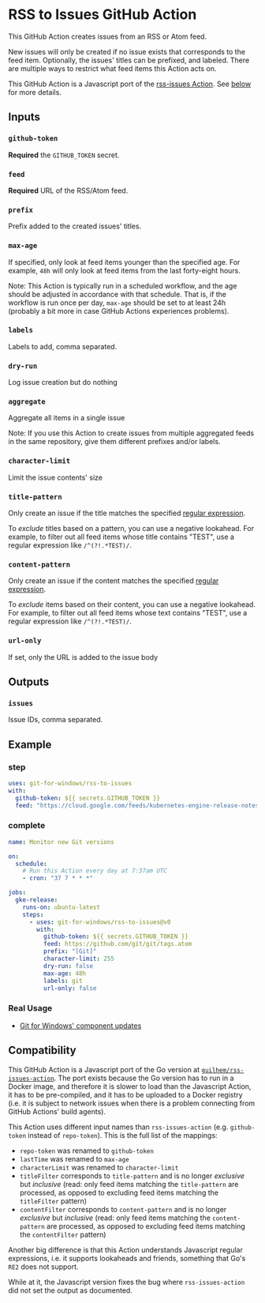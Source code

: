 # RSS to Issues GitHub Action

This GitHub Action creates issues from an RSS or Atom feed.

New issues will only be created if no issue exists that corresponds to the feed item. Optionally, the issues' titles can be prefixed, and labeled. There are multiple ways to restrict what feed items this Action acts on.

This GitHub Action is a Javascript port of the [rss-issues Action](https://github.com/guilhem/rss-issues-action). See [below](#Compatibility) for more details.

## Inputs

### `github-token`

**Required** the `GITHUB_TOKEN` secret.

### `feed`

**Required** URL of the RSS/Atom feed.

### `prefix`

Prefix added to the created issues' titles.

### `max-age`

If specified, only look at feed items younger than the specified age. For example, `48h` will only look at feed items from the last forty-eight hours.

Note: This Action is typically run in a scheduled workflow, and the age should be adjusted in accordance with that schedule. That is, if the workflow is run once per day, `max-age` should be set to at least 24h (probably a bit more in case GitHub Actions experiences problems).

### `labels`

Labels to add, comma separated.

### `dry-run`

Log issue creation but do nothing

### `aggregate`

Aggregate all items in a single issue

Note: If you use this Action to create issues from multiple aggregated feeds in the same repository, give them different prefixes and/or labels.

### `character-limit`

Limit the issue contents' size

### `title-pattern`

Only create an issue if the title matches the specified [regular expression](https://developer.mozilla.org/en-US/docs/Web/JavaScript/Guide/Regular_Expressions).

To _exclude_ titles based on a pattern, you can use a negative lookahead. For example, to filter out all feed items whose title contains "TEST", use a regular expression like `/^(?!.*TEST)/`.

### `content-pattern`

Only create an issue if the content matches the specified [regular expression](https://developer.mozilla.org/en-US/docs/Web/JavaScript/Guide/Regular_Expressions).

To _exclude_ items based on their content, you can use a negative lookahead. For example, to filter out all feed items whose text contains "TEST", use a regular expression like `/^(?!.*TEST)/`.

### `url-only`

If set, only the URL is added to the issue body

## Outputs

### `issues`

Issue IDs, comma separated.

## Example

### step

```yaml
uses: git-for-windows/rss-to-issues
with:
  github-token: ${{ secrets.GITHUB_TOKEN }}
  feed: "https://cloud.google.com/feeds/kubernetes-engine-release-notes.xml"
```

### complete

```yaml
name: Monitor new Git versions

on:
  schedule:
    # Run this Action every day at 7:37am UTC
    - cron: "37 7 * * *"

jobs:
  gke-release:
    runs-on: ubuntu-latest
    steps:
      - uses: git-for-windows/rss-to-issues@v0
        with:
          github-token: ${{ secrets.GITHUB_TOKEN }}
          feed: https://github.com/git/git/tags.atom
          prefix: "[Git]"
          character-limit: 255
          dry-run: false
          max-age: 48h
          labels: git
          url-only: false
```

### Real Usage

- [Git for Windows' component updates](https://github.com/git-for-windows/git/issues?q=label%3Acomponent-update)

## Compatibility

This GitHub Action is a Javascript port of the Go version at [`guilhem/rss-issues-action`](https://github.com/guilhem/rss-issues-action). The port exists because the Go version has to run in a Docker image, and therefore it is slower to load than the Javascript Action, it has to be pre-compiled, and it has to be uploaded to a Docker registry (i.e. it is subject to network issues when there is a problem connecting from GitHub Actions' build agents).

This Action uses different input names than `rss-issues-action` (e.g. `github-token` instead of `repo-token`). This is the full list of the mappings:

- `repo-token` was renamed to `github-token`
- `lastTime` was renamed to `max-age`
- `characterLimit` was renamed to `character-limit`
- `titleFilter` corresponds to `title-pattern` and is no longer _exclusive_ but _inclusive_ (read: only feed items matching the `title-pattern` are processed, as opposed to excluding feed items matching the `titleFilter` pattern)
- `contentFilter` corresponds to `content-pattern` and is no longer _exclusive_ but _inclusive_ (read: only feed items matching the `content-pattern` are processed, as opposed to excluding feed items matching the `contentFilter` pattern)

Another big difference is that this Action understands Javascript regular expressions, i.e. it supports lookaheads and friends, something that Go's `RE2` does not support.

While at it, the Javascript version fixes the bug where `rss-issues-action` did not set the output as documented.
